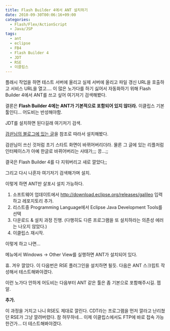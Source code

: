 ```yaml
---
title: Flash Builder 4에서 ANT 설치하기
date: 2010-09-30T00:06:16+09:00
categories:
  - Flash/Flex/ActionScript
  - Java/JSP
tags:
  - ant
  - eclipse
  - FB4
  - Flash Builder 4
  - JDT
  - RSE
  - 이클립스
---
```

플래시 작업을 하면 테스트 서버에 올리고 실제 서버에 올리고 파일 갱신 URL을 호출하고 서비스 URL을 열고.... 이 많은 노가다를 하기 싫어서 자동화하기 위해 Flash Builder 4에서 ANT를 쓰고 싶어 여기저기 검색해봤다.

결론은 **Flash Builder 4에는 ANT가 기본적으로 포함되어 있지 않더라.** 이클립스 기본툴인디... 어도비는 반성해야함.

JDT를 설치하면 된다길래 여기저기 검색.

[검쉰님의 블로그에 있는 글](http://blog.flashplatform.kr/213)을 참조로 따라서 설치해봤다.

검쉰님이 쓰신 것처럼 초기 스타트 화면이 바뀌어버리더라. 물론 그 글에 있는 리플처럼 인터페이스가 아예 한글로 바뀌어버리는 사태가;;; 끙...;;

결국은 Flash Builder 4를 다 지워버리고 새로 깔았다;;

그리고 다시 나혼자 여기저기 검색해가며 설치.

이렇게 하면 ANT만 살포시 설치 가능하다.

1. 소프트웨어 업데이트에서 <http://download.eclipse.org/releases/galileo> 입력하고 레포지토리 추가.</span>
2. 리스트중 Programming Language에서 Eclipse Java Development Tools를 선택
3. 다운로드 & 설치 과정 진행. (다행히도 다른 프로그램을 또 설치하라는 의존성 에러는 나오지 않았다.)
4. 이클립스 재시작.

이렇게 하고 나면...

메뉴에서 Windows -> Other View를 실행하면 ANT가 설치되어 있다.

휴. 겨우 깔았다. 이 다음번은 RSE 플러그인을 설치하면 될듯. 다음은 ANT 스크립트 작성해서 테스트해봐야겠다.

이런 노가다 안하게 어도비는 다음부터 ANT 같은 툴은 좀 기본으로 포함해주시길. 젭알.

**추가.**

이 과정을 거치고 나니 RSE도 제대로 깔린다. CDT라는 프로그램을 먼저 깔라고 난리쳤던 RSE가 그냥 깔려버렸다. 참 허무하네... 이제 이클립스에서도 FTP에 바로 접속 가능한건가... 더 테스트해봐야겠다.

